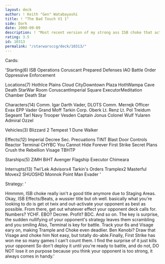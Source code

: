 ```yaml
---
layout: deck
author: ! Keith "Gen" Watabayashi
title: ! "The Bad Touch V1 1"
side: Dark
date: 2000-09-09
description: ! "Most recent version of my strong ass ISB choke that activates a bunch, then beats"
rating: 3.5
id: 10313
permalink: "/starwarsccg/deck/10313/"
---
```

Cards: 

'Starting(6)
ISB Operations
Coruscant
Prepared Defenses
IAO
Battle Order
Oppressive Enforcement

Locations(7)
HothIce Plains
Cloud CityDowntown Plaza
HothWampa Cave
Death StarWar Room
CoruscantImperial Square
ExecutorMeditation Chamber
Death Star

Characters(14)
Comm. Igar
Darth Vader, DLOTS
Comm. Merrejk
Officer Evax
EPP Vader
Grand Moff Tarkin
Corp. Oberk
Lt. Renz
Lt. Pol Treidum
Segeant Tarl
Navy Trooper Vesden
Captain Jonus
Colonel Wulf Yularen
Admiral Ozzel

Vehicles(3)
Blizzard 2
Tempest 1
Dune Walker

Effects(12)
Imperial Decree
Sec. Precuations
TINT
Blast Door Controls
Reactor Terminal
CHYBC
You Cannot Hide Forever
First Strike
Secret Plans
Crush the Rebellion
Visage
TBHTP

Starships(5)
ZiMH
BiHT
Avenger
Flagship Executor
Chimeara

Interrupts(13)
Twi'Lek Advisorx4
Tarkin's Orders
Tramplex2
Masterful Movex2
SHUOSHD
Monnok
Point Man
Evader
'

Strategy: '

Hmmmm, ISB choke really isn't a good title anymore due to Staging Areas. Okay, ISB Effects/Beats, a wussier title but oh well. basically what you're looking to do is get ot twix and out-activate your opponent as best as possible. From there, get out whatever effect your opponent deck calls for. Numbers? YCHF. EBO? Decree. Profit? BDC. And so on. The key is surprise, the sudden nullifying of your opponent's strategy leaves them scrambling and you smiling Also, Terminal is key for battle. Track your 6s and Visage eary on, making Trample and Choke even deadlier. Ben Kenobi? Draw that Visage and choke him Not easy, but totally do-able.Finally, First Strike has won me so many games I can't count them. I find the surprise of it just kills your opponent So don't deploy it until you're ready to battle, and do not, DO NOT lose it on purpose because you think your opponent is too strong, it always comes in handy.'
